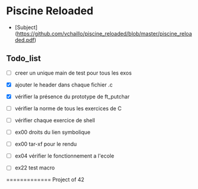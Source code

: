 # Piscine Reloaded

* [Subject] (https://github.com/vchaillo/piscine_reloaded/blob/master/piscine_reloaded.pdf)

## Todo_list
- [ ] creer un unique main de test pour tous les exos
- [x] ajouter le header dans chaque fichier .c
- [x] vérifier la présence du prototype de ft_putchar
- [ ] vérifier la norme de tous les exercices de C

- [ ] vérifier chaque exercice de shell
- [ ] ex00 droits du lien symbolique
- [ ] ex00 tar-xf pour le rendu
- [ ] ex04 vérifier le fonctionnement a l'ecole
- [ ] ex22 test macro

=============
Project of 42
